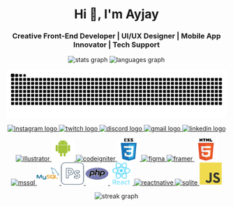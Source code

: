 <h1 align="center">Hi 👋, I'm Ayjay</h1>
<h3 align="center">Creative Front-End Developer | UI/UX Designer | Mobile App Innovator | Tech Support</h3>

<div align="center">
  <img src="https://github-readme-stats.vercel.app/api?username=AyJayyyyy&hide_title=false&hide_rank=false&show_icons=true&include_all_commits=true&count_private=true&disable_animations=false&theme=dracula&locale=en&hide_border=false" height="179" alt="stats graph"  />
  <img src="https://github-readme-stats.vercel.app/api/top-langs?username=AyJayyyyy&locale=en&hide_title=false&layout=compact&card_width=320&langs_count=5&theme=dracula&hide_border=false" height="179" alt="languages graph"  />
</div>
<p align="center"> 
<picture>
  <source media="(prefers-color-scheme: dark)" srcset="https://raw.githubusercontent.com/AyJayyyyy/AyJayyyyy/output/github-snake-dark.svg" />
  <source media="(prefers-color-scheme: light)" srcset="https://raw.githubusercontent.com/AyJayyyyy/AyJayyyyy/output/github-snake.svg" />
  <img alt="github-snake" src="https://raw.githubusercontent.com/AyJayyyyy/AyJayyyyy/output/github-snake.svg" />
</picture>
</p>
<div align="center">
  <a href="https://instagram.com/holahbout.aj" target="_blank">
    <img src="https://img.shields.io/static/v1?message=Instagram&logo=instagram&label=&color=E4405F&logoColor=white&labelColor=&style=for-the-badge" height="46" alt="instagram logo" />
  </a>
  <a href="https://twitch.tv/YOUR_USERNAME" target="_blank">
    <img src="https://img.shields.io/static/v1?message=Twitch&logo=twitch&label=&color=9146FF&logoColor=white&labelColor=&style=for-the-badge" height="46" alt="twitch logo" />
  </a>
  <a href="https://discord.gg/YOUR_INVITE_CODE" target="_blank">
    <img src="https://img.shields.io/static/v1?message=Discord&logo=discord&label=&color=7289DA&logoColor=white&labelColor=&style=for-the-badge" height="46" alt="discord logo" />
  </a>
  <a href="mailto:your.jorelibanez@gmail.com" target="_blank">
    <img src="https://img.shields.io/static/v1?message=Gmail&logo=gmail&label=&color=D14836&logoColor=white&labelColor=&style=for-the-badge" height="46" alt="gmail logo" />
  </a>
  <a href="https://www.linkedin.com/in/agustinjorel/" target="_blank">
    <img src="https://img.shields.io/static/v1?message=LinkedIn&logo=linkedin&label=&color=0077B5&logoColor=white&labelColor=&style=for-the-badge" height="46" alt="linkedin logo" />
  </a>
</div>

<p align="center"> 
  <a href="https://www.adobe.com/in/products/illustrator.html" target="_blank" rel="noreferrer"> 
    <img src="https://www.vectorlogo.zone/logos/adobe_illustrator/adobe_illustrator-icon.svg" alt="illustrator" width="52" height="52"/> 
  </a> 
  <a href="https://developer.android.com" target="_blank" rel="noreferrer"> 
    <img src="https://raw.githubusercontent.com/devicons/devicon/master/icons/android/android-original-wordmark.svg" alt="android" width="52" height="52"/> 
  </a> 
  <a href="https://codeigniter.com" target="_blank" rel="noreferrer"> 
    <img src="https://cdn.worldvectorlogo.com/logos/codeigniter.svg" alt="codeigniter" width="52" height="52"/>
  </a> 
  <a href="https://www.w3schools.com/css/" target="_blank" rel="noreferrer"> 
    <img src="https://raw.githubusercontent.com/devicons/devicon/master/icons/css3/css3-original-wordmark.svg" alt="css3" width="52" height="52"/> 
  </a> 
  <a href="https://www.figma.com/" target="_blank" rel="noreferrer"> 
    <img src="https://www.vectorlogo.zone/logos/figma/figma-icon.svg" alt="figma" width="52" height="52"/> 
  </a> 
  <a href="https://www.framer.com/" target="_blank" rel="noreferrer"> 
    <img src="https://www.vectorlogo.zone/logos/framer/framer-icon.svg" alt="framer" width="52" height="52"/> 
  </a> 
  <a href="https://www.w3.org/html/" target="_blank" rel="noreferrer"> 
    <img src="https://raw.githubusercontent.com/devicons/devicon/master/icons/html5/html5-original-wordmark.svg" alt="html5" width="52" height="52"/> 
  </a> 
  <a href="https://www.microsoft.com/en-us/sql-server" target="_blank" rel="noreferrer"> 
    <img src="https://www.svgrepo.com/show/303229/microsoft-sql-server-logo.svg" alt="mssql" width="52" height="52"/> 
  </a> 
  <a href="https://www.mysql.com/" target="_blank" rel="noreferrer"> 
    <img src="https://raw.githubusercontent.com/devicons/devicon/master/icons/mysql/mysql-original-wordmark.svg" alt="mysql" width="52" height="52"/> 
  </a> 
  <a href="https://www.photoshop.com/en" target="_blank" rel="noreferrer"> 
    <img src="https://raw.githubusercontent.com/devicons/devicon/master/icons/photoshop/photoshop-line.svg" alt="photoshop" width="52" height="52"/> 
  </a> 
  <a href="https://www.php.net" target="_blank" rel="noreferrer"> 
    <img src="https://raw.githubusercontent.com/devicons/devicon/master/icons/php/php-original.svg" alt="php" width="52" height="52"/> 
  </a> 
  <a href="https://reactjs.org/" target="_blank" rel="noreferrer"> 
    <img src="https://raw.githubusercontent.com/devicons/devicon/master/icons/react/react-original-wordmark.svg" alt="react" width="52" height="52"/> 
  </a> 
  <a href="https://reactnative.dev/" target="_blank" rel="noreferrer"> 
    <img src="https://reactnative.dev/img/header_logo.svg" alt="reactnative" width="52" height="52"/> 
  </a> 
  <a href="https://www.sqlite.org/" target="_blank" rel="noreferrer"> 
    <img src="https://www.vectorlogo.zone/logos/sqlite/sqlite-icon.svg" alt="sqlite" width="52" height="52"/> 
  </a> 
  <a href="https://developer.mozilla.org/en-US/docs/Web/JavaScript" target="_blank" rel="noreferrer"> 
    <img src="https://raw.githubusercontent.com/devicons/devicon/master/icons/javascript/javascript-original.svg" alt="javascript" width="52" height="52"/> 
  </a>
</p>




<div align="center">
  <img src="https://streak-stats.demolab.com?user=AyJayyyyy&locale=en&mode=daily&theme=dark&hide_border=false&border_radius=5&order=3" height="330" alt="streak graph"  />
</div>
